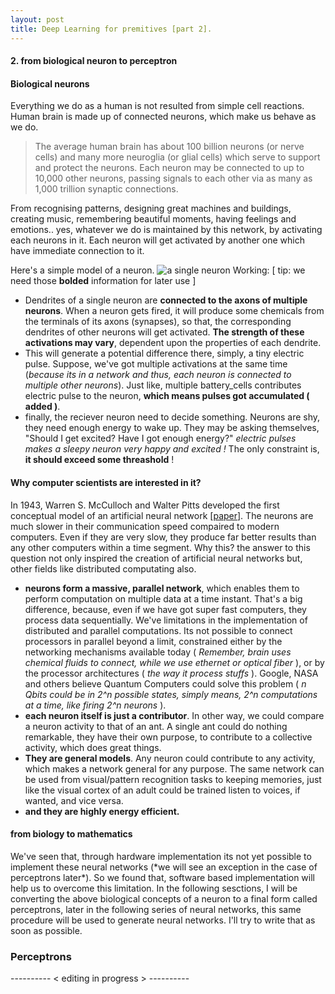 ```yaml
---
layout: post
title: Deep Learning for premitives [part 2].
---
```


<h4> 2. from biological neuron to perceptron </h4>

<h4>Biological neurons</h4>

Everything we do as a human is not resulted from simple cell reactions. Human brain is made up of connected neurons, which make us behave as we do.

>The average human brain has about 100 billion neurons (or nerve cells) and many more neuroglia (or glial cells) which serve to support and protect the neurons. Each neuron may be connected to up to 10,000 other neurons, passing signals to each other via as many as 1,000 trillion synaptic connections. 

From recognising patterns, designing great machines and buildings, creating music, remembering beautiful moments, having feelings and emotions.. yes, whatever we do is maintained by this network, by activating each neurons in it. Each neuron will get activated by another one which have immediate connection to it.


Here's a simple model of a neuron. ![a single neuron](https://cloud.githubusercontent.com/assets/19545678/16334957/a4bc6aaa-3a21-11e6-8fc1-aa4a7f48f137.jpg)
Working: [ tip: we need those **bolded** information for later use ]

- Dendrites of a single neuron are **connected to the axons of multiple neurons**. When a neuron gets fired, it will produce some chemicals from the terminals of its axons (synapses), so that, the corresponding dendrites of other neurons will get activated. **The strength of these activations may vary**, dependent upon the properties of each dendrite. 
- This will generate a potential difference there, simply, a tiny electric pulse. Suppose, we've got multiple activations at the same time (*because its in a network and thus, each neuron is connected to multiple other neurons*). Just like, multiple battery_cells contributes electric pulse to the neuron, **which means pulses got accumulated ( added )**.
- finally, the reciever neuron need to decide something. Neurons are shy, they need enough energy to wake up. They may be asking themselves, "Should I get excited? Have I got enough energy?" *electric pulses makes a sleepy neuron very happy and excited !* The only constraint is, **it should exceed some threashold** !


<h4>Why computer scientists are interested in it?</h4>

In 1943, Warren S. McCulloch and Walter Pitts developed the first conceptual model of an artificial neural network [[paper](http://deeplearning.cs.cmu.edu/pdfs/McCulloch.and.Pitts.pdf)]. The neurons are much slower in their communication speed compaired to modern computers. Even if they are very slow, they produce far better results than any other computers within a time segment. Why this? the answer to this question not only inspired the creation of artificial neural networks but, other fields like distributed computating also. 

- **neurons form a massive, parallel network**, which enables them to perform computation on multiple data at a time instant. That's a big difference, because, even if we have got super fast computers, they process data sequentially. We've limitations in the implementation of distributed and parallel computations. Its not possible to connect processors in parallel beyond a limit, constrained either by the networking mechanisms available today ( *Remember, brain uses chemical fluids to connect, while we use ethernet or optical fiber* ), or by the processor architectures ( *the way it process stuffs* ). Google, NASA and others believe Quantum Computers could solve this problem ( *n Qbits could be in 2^n possible states, simply means, 2^n computations at a time, like firing 2^n neurons* ).
- **each neuron itself is just a contributor**. In other way, we could compare a neuron activity to that of an ant. A single ant could do nothing remarkable, they have their own purpose, to contribute to a collective activity, which does great things. 
- **They are general models**. Any neuron could contribute to any activity, which makes a network general for any purpose. The same network can be used from visual/pattern recognition tasks to keeping memories, just like the visual cortex of an adult could be trained listen to voices, if wanted, and vice versa.
- **and they are highly energy efficient.**


<h4>from biology to mathematics</h4>
We've seen that, through hardware implementation its not yet possible to implement these neural networks (*we will see an exception in the case of perceptrons later*). So we found that, software based implementation will help us to overcome this limitation. In the following sesctions, I will be converting the above biological concepts of a neuron to a final form called perceptrons, later in the following series of neural networks, this same procedure will be used to generate neural networks. I'll try to write that as soon as possible.

<h3>Perceptrons</h3>
---------- < editing in progress > ----------